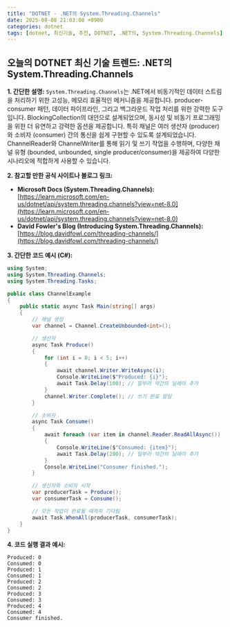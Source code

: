 ```yaml
---
title: "DOTNET - .NET의 System.Threading.Channels"
date: 2025-08-08 21:03:08 +0900
categories: dotnet
tags: [dotnet, 최신기술, 추천, DOTNET, .NET의, System.Threading.Channels]
---
```


## 오늘의 DOTNET 최신 기술 트렌드: **.NET의 System.Threading.Channels**

**1. 간단한 설명:**
`System.Threading.Channels`는 .NET에서 비동기적인 데이터 스트림을 처리하기 위한 고성능, 메모리 효율적인 메커니즘을 제공합니다. producer-consumer 패턴, 데이터 파이프라인, 그리고 백그라운드 작업 처리를 위한 강력한 도구입니다.  BlockingCollection의 대안으로 설계되었으며, 동시성 및 비동기 프로그래밍을 위한 더 유연하고 강력한 옵션을 제공합니다. 특히 채널은 여러 생산자 (producer)와 소비자 (consumer) 간의 통신을 쉽게 구현할 수 있도록 설계되었습니다. ChannelReader와 ChannelWriter를 통해 읽기 및 쓰기 작업을 수행하며, 다양한 채널 유형 (bounded, unbounded, single producer/consumer)을 제공하여 다양한 시나리오에 적합하게 사용할 수 있습니다.

**2. 참고할 만한 공식 사이트나 블로그 링크:**

*   **Microsoft Docs (System.Threading.Channels):** [https://learn.microsoft.com/en-us/dotnet/api/system.threading.channels?view=net-8.0](https://learn.microsoft.com/en-us/dotnet/api/system.threading.channels?view=net-8.0)
*   **David Fowler's Blog (Introducing System.Threading.Channels):** [https://blog.davidfowl.com/threading-channels/](https://blog.davidfowl.com/threading-channels/)

**3. 간단한 코드 예시 (C#):**

```csharp
using System;
using System.Threading.Channels;
using System.Threading.Tasks;

public class ChannelExample
{
    public static async Task Main(string[] args)
    {
        // 채널 생성
        var channel = Channel.CreateUnbounded<int>();

        // 생산자
        async Task Produce()
        {
            for (int i = 0; i < 5; i++)
            {
                await channel.Writer.WriteAsync(i);
                Console.WriteLine($"Produced: {i}");
                await Task.Delay(100); // 일부러 약간의 딜레이 추가
            }
            channel.Writer.Complete(); // 쓰기 완료 알림
        }

        // 소비자
        async Task Consume()
        {
            await foreach (var item in channel.Reader.ReadAllAsync())
            {
                Console.WriteLine($"Consumed: {item}");
                await Task.Delay(200); // 일부러 약간의 딜레이 추가
            }
            Console.WriteLine("Consumer finished.");
        }

        // 생산자와 소비자 시작
        var producerTask = Produce();
        var consumerTask = Consume();

        // 모든 작업이 완료될 때까지 기다림
        await Task.WhenAll(producerTask, consumerTask);
    }
}
```

**4. 코드 실행 결과 예시:**

```
Produced: 0
Consumed: 0
Produced: 1
Consumed: 1
Produced: 2
Consumed: 2
Produced: 3
Consumed: 3
Produced: 4
Consumed: 4
Consumer finished.
```

